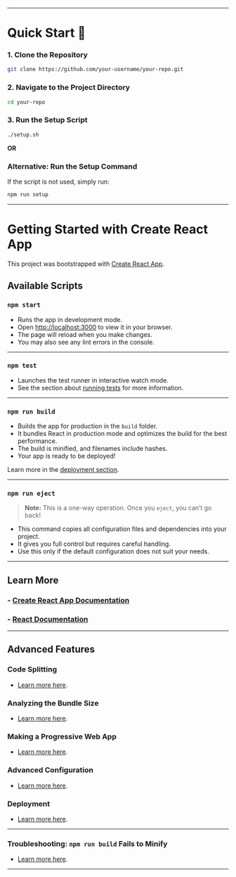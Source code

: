 
---

# Quick Start 🚀

### **1. Clone the Repository**
```bash
git clone https://github.com/your-username/your-repo.git
```

### **2. Navigate to the Project Directory**
```bash
cd your-repo
```

### **3. Run the Setup Script**
```bash
./setup.sh
```
**OR**

### **Alternative: Run the Setup Command**
If the script is not used, simply run:
```bash
npm run setup
```

---

# Getting Started with Create React App

This project was bootstrapped with [Create React App](https://github.com/facebook/create-react-app).

## Available Scripts

### **`npm start`**
- Runs the app in development mode.  
- Open [http://localhost:3000](http://localhost:3000) to view it in your browser.  
- The page will reload when you make changes.  
- You may also see any lint errors in the console.

---

### **`npm test`**
- Launches the test runner in interactive watch mode.  
- See the section about [running tests](https://facebook.github.io/create-react-app/docs/running-tests) for more information.

---

### **`npm run build`**
- Builds the app for production in the `build` folder.  
- It bundles React in production mode and optimizes the build for the best performance.  
- The build is minified, and filenames include hashes.  
- Your app is ready to be deployed!  

Learn more in the [deployment section](https://facebook.github.io/create-react-app/docs/deployment).

---

### **`npm run eject`**
> **Note:** This is a one-way operation. Once you `eject`, you can’t go back!  

- This command copies all configuration files and dependencies into your project.  
- It gives you full control but requires careful handling.  
- Use this only if the default configuration does not suit your needs.

---

## Learn More

### - [Create React App Documentation](https://facebook.github.io/create-react-app/docs/getting-started)  
### - [React Documentation](https://reactjs.org/)

---

## Advanced Features

### **Code Splitting**
- [Learn more here](https://facebook.github.io/create-react-app/docs/code-splitting).

### **Analyzing the Bundle Size**
- [Learn more here](https://facebook.github.io/create-react-app/docs/analyzing-the-bundle-size).

### **Making a Progressive Web App**
- [Learn more here](https://facebook.github.io/create-react-app/docs/making-a-progressive-web-app).

### **Advanced Configuration**
- [Learn more here](https://facebook.github.io/create-react-app/docs/advanced-configuration).

### **Deployment**
- [Learn more here](https://facebook.github.io/create-react-app/docs/deployment).

---

### Troubleshooting: `npm run build` Fails to Minify
- [Learn more here](https://facebook.github.io/create-react-app/docs/troubleshooting#npm-run-build-fails-to-minify).

---

